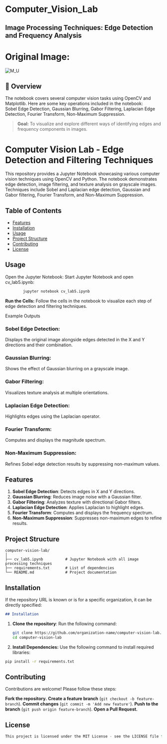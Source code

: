 # Computer_Vision_Lab
##  Image Processing Techniques: Edge Detection and Frequency Analysis
# Original Image:
![M_U](https://github.com/user-attachments/assets/ca6c9967-b3f8-43d3-af02-f3caaf7a1c65)

## 🚀 Overview
The notebook covers several computer vision tasks using OpenCV and Matplotlib. Here are some key operations included in the notebook:  
Sobel Edge Detection, Gaussian Blurring, Gabor Filtering, Laplacian Edge Detection, Fourier Transform, Non-Maximum Suppression.

> **Goal:** To visualize and explore different ways of identifying edges and frequency components in images.

# Computer Vision Lab - Edge Detection and Filtering Techniques

This repository provides a Jupyter Notebook showcasing various computer vision techniques using OpenCV and Python. The notebook demonstrates edge detection, image filtering, and texture analysis on grayscale images. Techniques include Sobel and Laplacian edge detection, Gaussian and Gabor filtering, Fourier Transform, and Non-Maximum Suppression.

## Table of Contents

- [Features](#features)
- [Installation](#installation)
- [Usage](#usage)
- [Project Structure](#project-structure)
- [Contributing](#contributing)
- [License](#license)

## **Usage**

Open the Jupyter Notebook: Start Jupyter Notebook and open cv_lab5.ipynb:

```bash
        jupyter notebook cv_lab5.ipynb
```
**Run the Cells:** Follow the cells in the notebook to visualize each step of edge detection and filtering techniques.

Example Outputs

### **Sobel Edge Detection:**
Displays the original image alongside edges detected in the X and Y directions and their combination.

### **Gaussian Blurring:**
Shows the effect of Gaussian blurring on a grayscale image.

### **Gabor Filtering:**
Visualizes texture analysis at multiple orientations.

### **Laplacian Edge Detection:**
Highlights edges using the Laplacian operator.

### **Fourier Transform:**
Computes and displays the magnitude spectrum.

### **Non-Maximum Suppression:**
Refines Sobel edge detection results by suppressing non-maximum values.

## Features

1. **Sobel Edge Detection**: Detects edges in X and Y directions.
2. **Gaussian Blurring**: Reduces image noise with a Gaussian filter.
3. **Gabor Filtering**: Analyzes texture with directional Gabor filters.
4. **Laplacian Edge Detection**: Applies Laplacian to highlight edges.
5. **Fourier Transform**: Computes and displays the frequency spectrum.
6. **Non-Maximum Suppression**: Suppresses non-maximum edges to refine results.

## **Project Structure**
```
computer-vision-lab/
│
├── cv_lab5.ipynb          # Jupyter Notebook with all image processing techniques
├── requirements.txt       # List of dependencies
└── README.md              # Project documentation
```

## Installation


If the repository URL is known or is for a specific organization, it can be directly specified:

```markdown
## Installation
```
1. **Clone the repository**:
   Run the following command:
   ```bash
   git clone https://github.com/organization-name/computer-vision-lab.git
   cd computer-vision-lab
    ```

 2. **Install Dependencies:** Use the following command to install required libraries:
```bash
pip install -r requirements.txt
```

## Contributing

Contributions are welcome! Please follow these steps:

**Fork the repository.**
**Create a feature branch** (`git checkout -b feature-branch`).
**Commit changes** (`git commit -m 'Add new feature'`).
**Push to the branch** (`git push origin feature-branch`).
**Open a Pull Request.**


## License
```rust
This project is licensed under the MIT License - see the LICENSE file for details.
```
